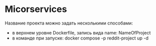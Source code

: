 # Micorservices
Название проекта можно задать несколькими способами:
- в верхнем уровне Dockerfile, запись вида name: NameOfProject
- в команде при запуске: docker compose -p reddit-project up -d

